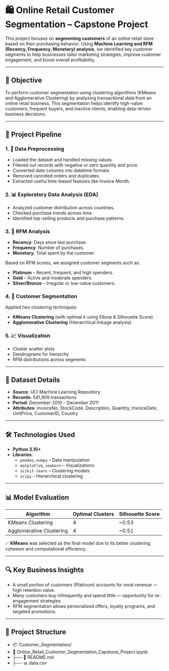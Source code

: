 # 🛍️ Online Retail Customer Segmentation – Capstone Project

This project focuses on **segmenting customers** of an online retail store based on their purchasing behavior. Using **Machine Learning and RFM (Recency, Frequency, Monetary) analysis**, we identified key customer segments to help businesses tailor marketing strategies, improve customer engagement, and boost overall profitability.

---

## 🧾 Objective

To perform customer segmentation using clustering algorithms (KMeans and Agglomerative Clustering) by analyzing transactional data from an online retail business. This segmentation helps identify high-value customers, frequent buyers, and inactive clients, enabling data-driven business decisions.

---

## 🧠 Project Pipeline

### 1. 🧹 Data Preprocessing
- Loaded the dataset and handled missing values.
- Filtered out records with negative or zero quantity and price.
- Converted date columns into datetime formats.
- Removed canceled orders and duplicates.
- Extracted useful time-based features like Invoice Month.

### 2. 📊 Exploratory Data Analysis (EDA)
- Analyzed customer distribution across countries.
- Checked purchase trends across time.
- Identified top-selling products and purchase patterns.

### 3. 🧾 RFM Analysis
- **Recency**: Days since last purchase.
- **Frequency**: Number of purchases.
- **Monetary**: Total spent by the customer.

Based on RFM scores, we assigned customer segments such as:
- **Platinum** – Recent, frequent, and high spenders.
- **Gold** – Active and moderate spenders.
- **Silver/Bronze** – Irregular or low-value customers.

### 4. 🤖 Customer Segmentation
Applied two clustering techniques:
- **KMeans Clustering** (with optimal k using Elbow & Silhouette Score).
- **Agglomerative Clustering** (Hierarchical linkage analysis).

### 5. 📈 Visualization
- Cluster scatter plots
- Dendrograms for hierarchy
- RFM distributions across segments

---

## 📁 Dataset Details

- **Source**: UCI Machine Learning Repository  
- **Records**: 541,909 transactions  
- **Period**: December 2010 – December 2011  
- **Attributes**: InvoiceNo, StockCode, Description, Quantity, InvoiceDate, UnitPrice, CustomerID, Country

---

## 🛠️ Technologies Used

- **Python 3.10+**
- **Libraries**:
  - `pandas`, `numpy` – Data manipulation
  - `matplotlib`, `seaborn` – Visualizations
  - `scikit-learn` – Clustering models
  - `scipy` – Hierarchical clustering

---

## 📊 Model Evaluation

| Algorithm              | Optimal Clusters | Silhouette Score |
|------------------------|------------------|------------------|
| KMeans Clustering      | 4                | ~0.53            |
| Agglomerative Clustering | 4              | ~0.51            |

✅ **KMeans** was selected as the final model due to its better clustering cohesion and computational efficiency.

---

## 🔍 Key Business Insights

- A small portion of customers (Platinum) accounts for most revenue — high retention value.
- Many customers buy infrequently and spend little — opportunity for re-engagement strategies.
- RFM segmentation allows personalized offers, loyalty programs, and targeted promotions.

---

## 📂 Project Structure
* 📦 Customer_Segmentation/
* 📒 Online_Retail_Customer_Segmentation_Capstone_Project.ipynb
* ├── 📄 README.md
* ├── 📊 data.csv 
